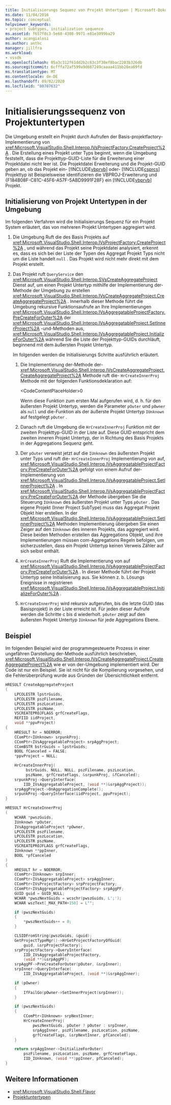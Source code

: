 ```yaml
---
title: Initialisierungs Sequenz von Projekt Untertypen | Microsoft-Dokumentation
ms.date: 11/04/2016
ms.topic: conceptual
helpviewer_keywords:
- project subtypes, initialization sequence
ms.assetid: f657f8c3-5e68-4308-9971-e81e3099ba29
author: acangialosi
ms.author: anthc
manager: jillfra
ms.workload:
- vssdk
ms.openlocfilehash: 05a3c312f61dd2b2c63c3f38ef8bac2203b326db
ms.sourcegitcommit: 6cfffa72af599a9d667249caaaa411bb28ea69fd
ms.translationtype: MT
ms.contentlocale: de-DE
ms.lasthandoff: 09/02/2020
ms.locfileid: "80707632"
---
```

# <a name="initialization-sequence-of-project-subtypes"></a>Initialisierungssequenz von Projektuntertypen
Die Umgebung erstellt ein Projekt durch Aufrufen der Basis-projektfactory-Implementierung von <xref:Microsoft.VisualStudio.Shell.Interop.IVsProjectFactory.CreateProject%2A> . Die Erstellung eines Projekt unter Typs beginnt, wenn die Umgebung feststellt, dass die Projekttyp-GUID-Liste für die Erweiterung einer Projektdatei nicht leer ist. Die Projektdatei Erweiterung und die Projekt-GUID geben an, ob das Projekt ein- [!INCLUDE[vbprvb](../../code-quality/includes/vbprvb_md.md)] oder- [!INCLUDE[csprcs](../../data-tools/includes/csprcs_md.md)] Projekttyp ist Beispielsweise identifizieren die VBPROJ-Erweiterung und {F184B08F-C81C-45F6-A57F-5ABD9991F28F} ein [!INCLUDE[vbprvb](../../code-quality/includes/vbprvb_md.md)] Projekt.

## <a name="environments-initialization-of-project-subtypes"></a>Initialisierung von Projekt Untertypen in der Umgebung
 Im folgenden Verfahren wird die Initialisierungs Sequenz für ein Projekt System erläutert, das von mehreren Projekt Untertypen aggregiert wird.

1. Die Umgebung Ruft die des Basis Projekts auf <xref:Microsoft.VisualStudio.Shell.Interop.IVsProjectFactory.CreateProject%2A> , und während das Projekt seine Projektdatei analysiert, erkennt es, dass es sich bei der Liste der Typen des Aggregat Projekt Typs nicht um die Liste handelt `null` . Das Projekt wird nicht mehr direkt mit dem Projekt erstellt.

2. Das Projekt ruft `QueryService` den <xref:Microsoft.VisualStudio.Shell.Interop.SVsCreateAggregateProject> Dienst auf, um einen Projekt Untertyp mithilfe der Implementierung der-Methode der Umgebung zu erstellen <xref:Microsoft.VisualStudio.Shell.Interop.IVsCreateAggregateProject.CreateAggregateProject%2A> . Innerhalb dieser Methode führt die Umgebung rekursive Funktionsaufrufe an Ihre Implementierungen <xref:Microsoft.VisualStudio.Shell.Interop.IVsAggregatableProjectFactory.PreCreateForOuter%2A> der <xref:Microsoft.VisualStudio.Shell.Interop.IVsAggregatableProject.SetInnerProject%2A> -und-Methoden aus, <xref:Microsoft.VisualStudio.Shell.Interop.IVsAggregatableProject.InitializeForOuter%2A> während Sie die Liste der Projekttyp-GUIDs durchläuft, beginnend mit dem äußersten Projekt Untertyp.

     Im folgenden werden die Initialisierungs Schritte ausführlich erläutert.

    1. Die Implementierung der-Methode der- <xref:Microsoft.VisualStudio.Shell.Interop.IVsCreateAggregateProject.CreateAggregateProject%2A> Methode ruft die- `HrCreateInnerProj` Methode mit der folgenden Funktionsdeklaration auf:

         \<CodeContentPlaceHolder>0</CodeContentPlaceHolder>

         Wenn diese Funktion zum ersten Mal aufgerufen wird, d. h. für den äußersten Projekt Untertyp, werden die Parameter `pOuter` und `pOwner` als `null` und die-Funktion als der äußerste Projekt Untertyp `IUnknown` auf festgelegt `pOuter` .

    2. Danach ruft die Umgebung die `HrCreateInnerProj` Funktion mit der zweiten Projekttyp-GUID in der Liste auf. Diese GUID entspricht dem zweiten inneren Projekt Untertyp, der in Richtung des Basis Projekts in der Aggregations Sequenz geht.

    3. Der `pOuter` verweist jetzt auf die `IUnknown` des äußersten Projekt unter Typs und ruft die- `HrCreateInnerProj` Implementierung von auf, <xref:Microsoft.VisualStudio.Shell.Interop.IVsAggregatableProjectFactory.PreCreateForOuter%2A> gefolgt von einem Aufruf der-Implementierung von <xref:Microsoft.VisualStudio.Shell.Interop.IVsAggregatableProject.SetInnerProject%2A> . In <xref:Microsoft.VisualStudio.Shell.Interop.IVsAggregatableProjectFactory.PreCreateForOuter%2A> der Methode übergeben Sie die Steuerung `IUnknown` des äußersten Projekt unter Typs `pOuter` . Das eigene Projekt (Inner Project SubType) muss das Aggregat Projekt Objekt hier erstellen. In der <xref:Microsoft.VisualStudio.Shell.Interop.IVsAggregatableProject.SetInnerProject%2A> Methoden Implementierung übergeben Sie einen Zeiger auf den `IUnknown` des inneren Projekts, das aggregiert wird. Diese beiden Methoden erstellen das Aggregations Objekt, und ihre Implementierungen müssen com-Aggregations Regeln befolgen, um sicherzustellen, dass ein Projekt Untertyp keinen Verweis Zähler auf sich selbst enthält.

    4. `HrCreateInnerProj` Ruft die Implementierung von auf <xref:Microsoft.VisualStudio.Shell.Interop.IVsAggregatableProjectFactory.PreCreateForOuter%2A> . In dieser Methode führt der Projekt Untertyp seine Initialisierung aus. Sie können z. b. Lösungs Ereignisse in registrieren <xref:Microsoft.VisualStudio.Shell.Interop.IVsAggregatableProject.InitializeForOuter%2A> .

    5. `HrCreateInnerProj` wird rekursiv aufgerufen, bis die letzte GUID (das Basisprojekt) in der Liste erreicht ist. Für jeden dieser Aufrufe werden die Schritte c bis d wiederholt. `pOuter` zeigt auf den äußersten Projekt Untertyp `IUnknown` für jede Aggregations Ebene.

## <a name="example"></a>Beispiel

Im folgenden Beispiel wird der programmgesteuerte Prozess in einer ungefähren Darstellung der-Methode ausführlich beschrieben, <xref:Microsoft.VisualStudio.Shell.Interop.IVsCreateAggregateProject.CreateAggregateProject%2A> wie er von der-Umgebung implementiert wird. Der Code ist nur ein Beispiel. Sie ist nicht für die Kompilierung vorgesehen, und die Fehlerüberprüfung wurde aus Gründen der Übersichtlichkeit entfernt.

```cpp
HRESULT CreateAggregateProject
(
    LPCOLESTR lpstrGuids,
    LPCOLESTR pszFilename,
    LPCOLESTR pszLocation,
    LPCOLESTR pszName,
    VSCREATEPROJFLAGS grfCreateFlags,
    REFIID iidProject,
    void **ppvProject)
{
    HRESULT hr = NOERROR;
    CComPtr<IUnknown> srpunkProj;
    CComPtr<IVsAggregatableProject> srpAggProject;
    CComBSTR bstrGuids = lpstrGuids;
    BOOL fCanceled = FALSE;
    *ppvProject = NULL;

    HrCreateInnerProj(
         bstrGuids, NULL, NULL, pszFilename, pszLocation,
         pszName, grfCreateFlags, &srpunkProj, &fCanceled);
    srpunkProj->QueryInterface(
        IID_IVsAggregatableProject, (void **)&srpAggProject));
    srpAggProject->OnAggregationComplete();
    srpunkProj->QueryInterface(iidProject, ppvProject);
}

HRESULT HrCreateInnerProj
(
    WCHAR *pwszGuids,
    IUnknown *pOuter,
    IVsAggregatableProject *pOwner,
    LPCOLESTR pszFilename,
    LPCOLESTR pszLocation,
    LPCOLESTR pszName,
    VSCREATEPROJFLAGS grfCreateFlags,
    IUnknown **ppInner,
    BOOL *pfCanceled
)
{
    HRESULT hr = NOERROR;
    CComPtr<IUnknown> srpInner;
    CComPtr<IVsAggregatableProject> srpAggInner;
    CComPtr<IVsProjectFactory> srpProjectFactory;
    CComPtr<IVsAggregatableProjectFactory> srpAggPF;
    GUID guid = GUID_NULL;
    WCHAR *pwszNextGuids = wcschr(pwszGuids, L';');
    WCHAR wszText[_MAX_PATH+150] = L"";

    if (pwszNextGuids)
    {
        *pwszNextGuids++ = 0;
    }

    CLSIDFromString(pwszGuids, &guid);
    GetProjectTypeMgr()->HrGetProjectFactoryOfGuid(
        guid, &srpProjectFactory);
    srpProjectFactory->QueryInterface(
        IID_IVsAggregatableProjectFactory,
        (void **)&srpAggPF);
    srpAggPF->PreCreateForOuter(pOuter, &srpInner);
    srpInner->QueryInterface(
        IID_IVsAggregatableProject, (void **)&srpAggInner);

    if (pOwner)
    {
        IfFailGo(pOwner->SetInnerProject(srpInner));
    }

    if (pwszNextGuids)
    {
        CComPtr<IUnknown> srpNextInner;
        HrCreateInnerProj(
            pwszNextGuids, pOuter ? pOuter : srpInner,
            srpAggInner, pszFilename, pszLocation, pszName,
            grfCreateFlags, &srpNextInner, pfCanceled);
    }

    return srpAggInner->InitializeForOuter(
        pszFilename, pszLocation, pszName, grfCreateFlags,
        IID_IUnknown, (void **)ppInner, pfCanceled);
}
```

## <a name="see-also"></a>Weitere Informationen

- <xref:Microsoft.VisualStudio.Shell.Flavor>
- [Projektuntertypen](../../extensibility/internals/project-subtypes.md)
